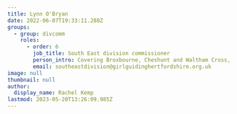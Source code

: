 ```yaml
---
title: Lynn O'Bryan
date: 2022-06-07T19:33:11.288Z
groups:
  - group: divcomm
    roles:
      - order: 6
        job_title: South East division commissioner
        person_intro: Covering Broxbourne, Cheshunt and Waltham Cross, Cuffley and Goffs Oak and Hoddesdon.
        email: southeastdivision@girlguidinghertfordshire.org.uk
image: null
thumbnail: null
author:
  display_name: Rachel Kemp
lastmod: 2023-05-20T13:26:09.985Z
---
```

